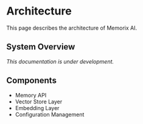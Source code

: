 # Architecture

This page describes the architecture of Memorix AI.

## System Overview

*This documentation is under development.*

## Components

- Memory API
- Vector Store Layer
- Embedding Layer
- Configuration Management 